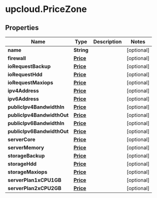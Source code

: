 # upcloud.PriceZone

## Properties
Name | Type | Description | Notes
------------ | ------------- | ------------- | -------------
**name** | **String** |  | [optional] 
**firewall** | [**Price**](Price.md) |  | [optional] 
**ioRequestBackup** | [**Price**](Price.md) |  | [optional] 
**ioRequestHdd** | [**Price**](Price.md) |  | [optional] 
**ioRequestMaxiops** | [**Price**](Price.md) |  | [optional] 
**ipv4Address** | [**Price**](Price.md) |  | [optional] 
**ipv6Address** | [**Price**](Price.md) |  | [optional] 
**publicIpv4BandwidthIn** | [**Price**](Price.md) |  | [optional] 
**publicIpv4BandwidthOut** | [**Price**](Price.md) |  | [optional] 
**publicIpv6BandwidthIn** | [**Price**](Price.md) |  | [optional] 
**publicIpv6BandwidthOut** | [**Price**](Price.md) |  | [optional] 
**serverCore** | [**Price**](Price.md) |  | [optional] 
**serverMemory** | [**Price**](Price.md) |  | [optional] 
**storageBackup** | [**Price**](Price.md) |  | [optional] 
**storageHdd** | [**Price**](Price.md) |  | [optional] 
**storageMaxiops** | [**Price**](Price.md) |  | [optional] 
**serverPlan1xCPU1GB** | [**Price**](Price.md) |  | [optional] 
**serverPlan2xCPU2GB** | [**Price**](Price.md) |  | [optional] 


